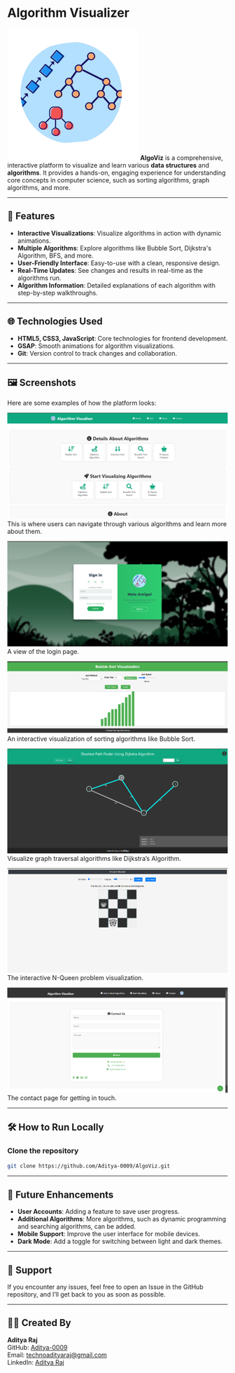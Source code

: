 # Algorithm Visualizer

<img src="VisualiserLogo.png" width="300"/>  
<strong>AlgoViz</strong> is a comprehensive, interactive platform to visualize and learn various <strong>data structures</strong> and <strong>algorithms</strong>. It provides a hands-on, engaging experience for understanding core concepts in computer science, such as sorting algorithms, graph algorithms, and more.

---

## 🚀 Features

- **Interactive Visualizations**: Visualize algorithms in action with dynamic animations.
- **Multiple Algorithms**: Explore algorithms like Bubble Sort, Dijkstra's Algorithm, BFS, and more.
- **User-Friendly Interface**: Easy-to-use with a clean, responsive design.
- **Real-Time Updates**: See changes and results in real-time as the algorithms run.
- **Algorithm Information**: Detailed explanations of each algorithm with step-by-step walkthroughs.

---

## 🌐 Technologies Used

- **HTML5, CSS3, JavaScript**: Core technologies for frontend development.
- **GSAP**: Smooth animations for algorithm visualizations.
- **Git**: Version control to track changes and collaboration.

---

## 🖼️ Screenshots

Here are some examples of how the platform looks:

![Home Page](Screenshots/Home_Page.png)  
This is where users can navigate through various algorithms and learn more about them.

![Login Page](Screenshots/Login.png)  
A view of the login page.

![Bubble Sort](Screenshots/Bubble_Sort.png)  
An interactive visualization of sorting algorithms like Bubble Sort.

![Dijkstra's Algorithm](Screenshots/Dijkstra.png)  
Visualize graph traversal algorithms like Dijkstra’s Algorithm.

![N-Queen Algorithm](Screenshots/NQueen.png)  
The interactive N-Queen problem visualization.

![Contact Us](Screenshots/ContactUs.png)  
The contact page for getting in touch.

---

## 🛠️ How to Run Locally

### Clone the repository
```bash
git clone https://github.com/Aditya-0009/AlgoViz.git
```
---

## 🔄 Future Enhancements

- **User Accounts**: Adding a feature to save user progress.
- **Additional Algorithms**: More algorithms, such as dynamic programming and searching algorithms, can be added.
- **Mobile Support**: Improve the user interface for mobile devices.
- **Dark Mode**: Add a toggle for switching between light and dark themes.

---

## 🙏 Support

If you encounter any issues, feel free to open an Issue in the GitHub repository, and I’ll get back to you as soon as possible.

---

## 👨‍💻 Created By

**Aditya Raj**  
GitHub: [Aditya-0009](https://github.com/Aditya-0009)  
Email: [technoadityaraj@gmail.com](mailto:technoadityaraj@gmail.com)  
LinkedIn: [Aditya Raj](https://www.linkedin.com/in/aditya-raj-007kj/)


